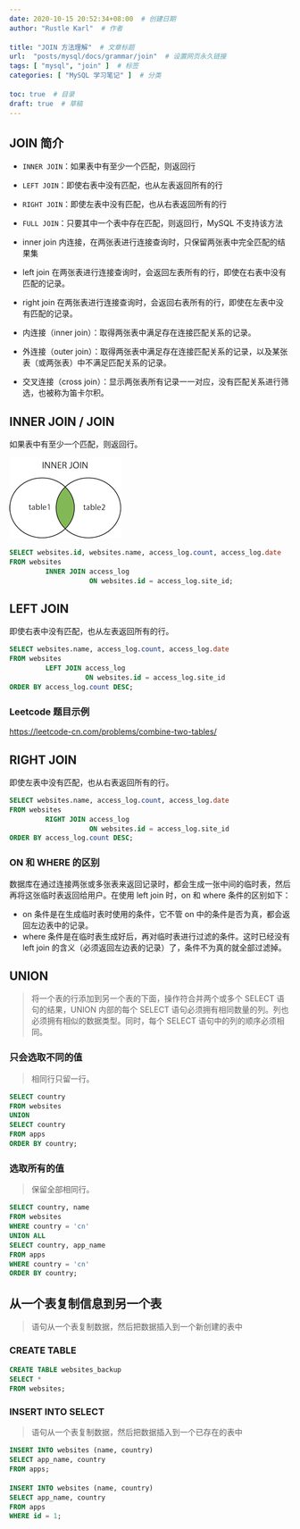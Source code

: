 ```yaml
---
date: 2020-10-15 20:52:34+08:00  # 创建日期
author: "Rustle Karl"  # 作者

title: "JOIN 方法理解"  # 文章标题
url:  "posts/mysql/docs/grammar/join"  # 设置网页永久链接
tags: [ "mysql", "join" ]  # 标签
categories: [ "MySQL 学习笔记" ]  # 分类

toc: true  # 目录
draft: true  # 草稿
---
```


## JOIN 简介

- `INNER JOIN`：如果表中有至少一个匹配，则返回行
- `LEFT JOIN`：即使右表中没有匹配，也从左表返回所有的行
- `RIGHT JOIN`：即使左表中没有匹配，也从右表返回所有的行
- `FULL JOIN`：只要其中一个表中存在匹配，则返回行，MySQL 不支持该方法

- inner join 内连接，在两张表进行连接查询时，只保留两张表中完全匹配的结果集
- left join 在两张表进行连接查询时，会返回左表所有的行，即使在右表中没有匹配的记录。
- right join 在两张表进行连接查询时，会返回右表所有的行，即使在左表中没有匹配的记录。

- 内连接（inner join）：取得两张表中满足存在连接匹配关系的记录。
- 外连接（outer join）：取得两张表中满足存在连接匹配关系的记录，以及某张表（或两张表）中不满足匹配关系的记录。
- 交叉连接（cross join）：显示两张表所有记录一一对应，没有匹配关系进行筛选，也被称为笛卡尔积。

## INNER JOIN / JOIN

如果表中有至少一个匹配，则返回行。

[![BS017F.gif](../../assets/images/docs/grammar/join/BS017F.gif)](https://imgchr.com/i/BS017F)

```sql
SELECT websites.id, websites.name, access_log.count, access_log.date
FROM websites
         INNER JOIN access_log
                    ON websites.id = access_log.site_id;
```

## LEFT JOIN

即使右表中没有匹配，也从左表返回所有的行。

```sql
SELECT websites.name, access_log.count, access_log.date
FROM websites
         LEFT JOIN access_log
                   ON websites.id = access_log.site_id
ORDER BY access_log.count DESC;
```

### Leetcode 题目示例

https://leetcode-cn.com/problems/combine-two-tables/

## RIGHT JOIN

即使左表中没有匹配，也从右表返回所有的行。

```sql
SELECT websites.name, access_log.count, access_log.date
FROM websites
         RIGHT JOIN access_log
                    ON websites.id = access_log.site_id
ORDER BY access_log.count DESC;
```

### ON 和 WHERE 的区别

数据库在通过连接两张或多张表来返回记录时，都会生成一张中间的临时表，然后再将这张临时表返回给用户。在使用 left join 时，on 和 where 条件的区别如下：

- on 条件是在生成临时表时使用的条件，它不管 on 中的条件是否为真，都会返回左边表中的记录。
- where 条件是在临时表生成好后，再对临时表进行过滤的条件。这时已经没有 left join 的含义（必须返回左边表的记录）了，条件不为真的就全部过滤掉。

## UNION

> 将一个表的行添加到另一个表的下面，操作符合并两个或多个 SELECT 语句的结果，UNION 内部的每个 SELECT 语句必须拥有相同数量的列。列也必须拥有相似的数据类型。同时，每个 SELECT 语句中的列的顺序必须相同。

### 只会选取不同的值

> 相同行只留一行。

```sql
SELECT country
FROM websites
UNION
SELECT country
FROM apps
ORDER BY country;
```

### 选取所有的值

> 保留全部相同行。

```sql
SELECT country, name
FROM websites
WHERE country = 'cn'
UNION ALL
SELECT country, app_name
FROM apps
WHERE country = 'cn'
ORDER BY country;
```

## 从一个表复制信息到另一个表

> 语句从一个表复制数据，然后把数据插入到一个新创建的表中

### CREATE TABLE

```sql
CREATE TABLE websites_backup
SELECT *
FROM websites;
```

### INSERT INTO SELECT

> 语句从一个表复制数据，然后把数据插入到一个已存在的表中

```sql
INSERT INTO websites (name, country)
SELECT app_name, country
FROM apps;

INSERT INTO websites (name, country)
SELECT app_name, country
FROM apps
WHERE id = 1;
```
